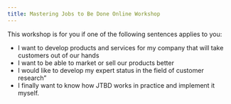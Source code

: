 ```yaml
---
title: Mastering Jobs to Be Done Online Workshop
---
```


This workshop is for you if one of the following sentences applies to you:

* I want to develop products and services for my company that will take customers out of our hands
* I want to be able to market or sell our products better
* I would like to develop my expert status in the field of customer research”
* I finally want to know how JTBD works in practice and implement it myself.
